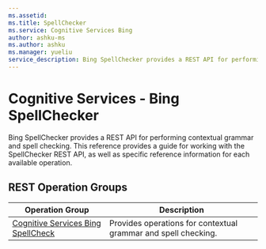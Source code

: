 ```yaml
---
ms.assetid:
ms.title: SpellChecker
ms.service: Cognitive Services Bing
author: ashku-ms
ms.author: ashku
ms.manager: yueliu
service_description: Bing SpellChecker provides a REST API for performing contextual grammar and spell checking
---
```


# Cognitive Services - Bing SpellChecker

Bing SpellChecker provides a REST API for performing contextual grammar and spell checking. This reference provides a guide for working with the SpellChecker  REST API, as well as specific reference information for each available operation.

## REST Operation Groups

| Operation Group                                                   | Description                                                                                                               |
|-------------------------------------------------------------------|---------------------------------------------------------------------------------------------------------------------------|
| [Cognitive Services Bing SpellCheck](~/docs-ref-autogen/spellcheck/SpellChecker.yml)                | Provides operations for contextual grammar and spell checking.                                              |

